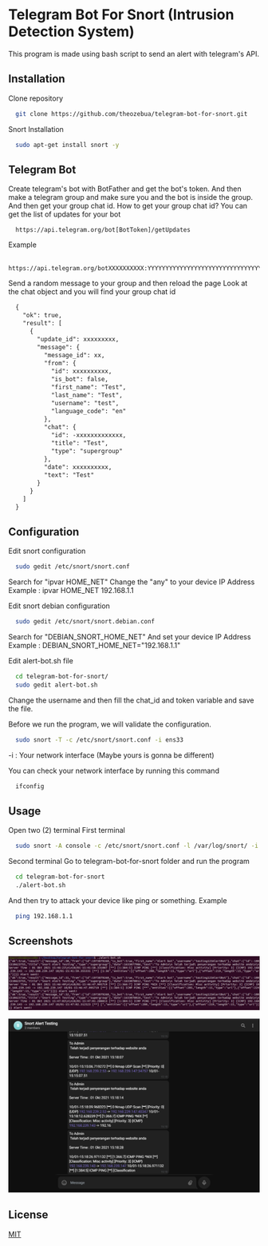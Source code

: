 # Telegram Bot For Snort (Intrusion Detection System)

This program is made using bash script to send an alert with telegram's API.


## Installation

Clone repository
```bash
  git clone https://github.com/theozebua/telegram-bot-for-snort.git
```

Snort Installation
```bash
  sudo apt-get install snort -y
```


## Telegram Bot

Create telegram's bot with BotFather and get the bot's token.
And then make a telegram group and make sure you and the bot is inside the group.
And then get your group chat id.
How to get your group chat id?
You can get the list of updates for your bot
```
  https://api.telegram.org/bot[BotToken]/getUpdates
```
Example
```
  https://api.telegram.org/botXXXXXXXXXX:YYYYYYYYYYYYYYYYYYYYYYYYYYYYYYYYYYY/getUpdates
```
Send a random message to your group and then reload the page
Look at the chat object and you will find your group chat id
```
  {
    "ok": true,
    "result": [
      {
        "update_id": xxxxxxxxx,
        "message": {
          "message_id": xx,
          "from": {
            "id": xxxxxxxxxx,
            "is_bot": false,
            "first_name": "Test",
            "last_name": "Test",
            "username": "test",
            "language_code": "en"
          },
          "chat": {
            "id": -xxxxxxxxxxxxx,
            "title": "Test",
            "type": "supergroup"
          },
          "date": xxxxxxxxxx,
          "text": "Test"
        }
      }
    ]
  }
```


## Configuration

Edit snort configuration
```bash
  sudo gedit /etc/snort/snort.conf
```
Search for "ipvar HOME_NET"
Change the "any" to your device IP Address
Example : ipvar HOME_NET 192.168.1.1

Edit snort debian configuration
```bash
  sudo gedit /etc/snort/snort.debian.conf
```
Search for "DEBIAN_SNORT_HOME_NET"
And set your device IP Address
Example : DEBIAN_SNORT_HOME_NET="192.168.1.1"

Edit alert-bot.sh file
```bash
  cd telegram-bot-for-snort/
  sudo gedit alert-bot.sh
```
Change the username and then fill the chat_id and token variable and save the file.

Before we run the program, we will validate the configuration.
```bash
  sudo snort -T -c /etc/snort/snort.conf -i ens33
```
-i : Your network interface (Maybe yours is gonna be different)

You can check your network interface by running this command
```bash
  ifconfig
```


## Usage

Open two (2) terminal
First terminal
```bash
  sudo snort -A console -c /etc/snort/snort.conf -l /var/log/snort/ -i ens33 -d > /home/[username]/logs.txt
```

Second terminal
Go to telegram-bot-for-snort folder and run the program
```bash
  cd telegram-bot-for-snort
  ./alert-bot.sh
```

And then try to attack your device like ping or something.
Example
```bash
  ping 192.168.1.1
```


## Screenshots

![Alert](https://github.com/theozebua/telegram-bot-for-snort/blob/main/alert.png)

![Alert Telegram](https://github.com/theozebua/telegram-bot-for-snort/blob/main/alert-telegram.png)

## License

[MIT](https://github.com/theozebua/telegram-bot-for-snort/blob/main/LICENSE.md)
